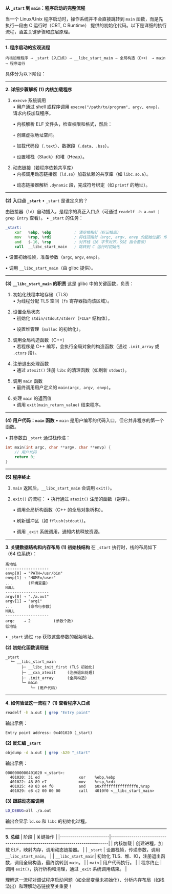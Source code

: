 **从 `_start` 到 `main`：程序启动的完整流程**

当一个 Linux/Unix 程序启动时，操作系统并不会直接跳转到 `main` 函数，而是先执行一段由 C 运行时（CRT, C Runtime） 提供的初始化代码。以下是详细的执行流程，涵盖关键步骤和底层原理。

---

**1. 程序启动的宏观流程**
```text
内核加载程序 → _start (入口点) → __libc_start_main → 全局构造（C++） → main → 程序运行
```
具体分为以下阶段：

---

**2. 详细步骤解析**
**(1) 内核加载程序**
1. `execve` 系统调用  
   • 用户通过 shell 或程序调用 `execve("/path/to/program", argv, envp)`，请求内核加载程序。

   • 内核解析 ELF 文件头，检查权限和格式，然后：

     ◦ 创建虚拟地址空间。

     ◦ 加载代码段（`.text`）、数据段（`.data`、`.bss`）。

     ◦ 设置堆栈（Stack）和堆（Heap）。


2. 动态链接（若程序依赖共享库）  
   • 内核调用动态链接器（`ld.so`）加载依赖的共享库（如 `libc.so.6`）。

   • 动态链接器解析 `.dynamic` 段，完成符号绑定（如 `printf` 的地址）。


---

**(2) 入口点 `_start`**
• `_start` 是谁定义的？  

  由链接器（`ld`）自动插入，是程序的真正入口点（可通过 `readelf -h a.out | grep Entry` 查看）。
• `_start` 的任务：

  ```asm
  _start:
      xor   %ebp, %ebp          ; 清空帧指针（标记栈底）
      mov   %rsp, %rdi          ; 将栈顶指针（argc, argv, envp 的起始位置）传给后续函数
      and   $-16, %rsp          ; 对齐栈（16 字节对齐，SSE 指令要求）
      call  __libc_start_main   ; 跳转到 C 运行时初始化
  ```
  • 设置初始栈帧，准备参数（`argc`, `argv`, `envp`）。

  • 调用 `__libc_start_main`（由 glibc 提供）。


---

**(3) `__libc_start_main` 的职责**
这是 glibc 中的关键函数，负责：
1. 初始化线程本地存储（TLS）  
   • 为线程分配 TLS 空间（`fs` 寄存器指向该区域）。


2. 设置全局状态  
   • 初始化 `stdin/stdout/stderr`（`FILE*` 结构体）。

   • 设置堆管理（`malloc` 的初始化）。


3. 调用全局构造函数（C++）  
   • 若程序是 C++ 编写，会执行全局对象的构造函数（通过 `.init_array` 或 `.ctors` 段）。


4. 注册退出处理函数  
   • 通过 `atexit()` 注册 `libc` 的清理函数（如刷新 `stdout`）。


5. 调用 `main` 函数  
   • 最终调用用户定义的 `main(argc, argv, envp)`。


6. 处理 `main` 的返回值  
   • 调用 `exit(main_return_value)` 结束程序。


---

**(4) 用户代码：`main` 函数**
• `main` 是用户编写的代码入口，但它并非程序的第一个函数。

• 其参数由 `_start` 通过栈传递：

  ```c
  int main(int argc, char **argv, char **envp) {
      // 用户代码
      return 0;
  }
  ```

---

**(5) 程序终止**
1. `main` 返回后，`__libc_start_main` 会调用 `exit()`。
2. `exit()` 的流程：
   • 执行通过 `atexit()` 注册的函数（逆序）。

   • 调用全局析构函数（C++ 的全局对象析构）。

   • 刷新缓冲区（如 `fflush(stdout)`）。

   • 调用 `_exit` 系统调用，通知内核释放资源。


---

**3. 关键数据结构和内存布局**
**(1) 初始栈结构**
在 `_start` 执行时，栈的布局如下（64 位系统）：
```text
高地址
-------------------
envp[0] → "PATH=/usr/bin"
envp[1] → "HOME=/user"
...       (环境变量)
NULL
-------------------
argv[0] → "./a.out"
argv[1] → "arg1"
...       (命令行参数)
NULL
-------------------
argc    → 2          (参数个数)
低地址
```
• `_start` 通过 `rsp` 获取这些参数的起始地址。


**(2) 初始化函数调用链**
```text
_start
  └─ __libc_start_main
       ├─ __libc_init_first (TLS 初始化)
       ├─ __cxa_atexit     (注册退出处理)
       ├─ .init_array      (全局构造)
       └─ main
           └─ (用户代码)
```

---

**4. 如何验证这一流程？**
**(1) 查看程序入口点**
```bash
readelf -h a.out | grep "Entry point"
```
输出示例：
```
Entry point address: 0x401020 (_start)
```

**(2) 反汇编 `_start`**
```bash
objdump -d a.out | grep -A20 "_start"
```
输出示例：
```
0000000000401020 <_start>:
  401020: 31 ed                 xor    %ebp,%ebp
  401022: 48 89 e7              mov    %rsp,%rdi
  401025: 48 83 e4 f0           and    $0xfffffffffffffff0,%rsp
  401029: e8 c2 00 00 00        call   4010f0 <__libc_start_main>
```

**(3) 跟踪动态库调用**
```bash
LD_DEBUG=all ./a.out
```
输出会显示 `ld.so` 和 `libc` 的初始化过程。

---

**5. 总结**
| 阶段               | 关键操作                                                                 |
|------------------------|-----------------------------------------------------------------------------|
| 内核加载           | 创建进程，加载 ELF，映射内存，调用动态链接器。                                |
| `_start`           | 设置栈帧，传递参数，调用 `__libc_start_main`。                               |
| `__libc_start_main`| 初始化 TLS、堆、IO，注册退出函数，调用全局构造，最终跳转到 `main`。          |
| `main`             | 用户代码执行。                                                              |
| 程序终止           | 调用 `exit()`，执行析构和清理，通过 `_exit` 系统调用结束。                   |

理解这一流程对调试程序启动问题（如全局变量未初始化）、分析内存布局（如栈溢出）和理解动态链接至关重要！